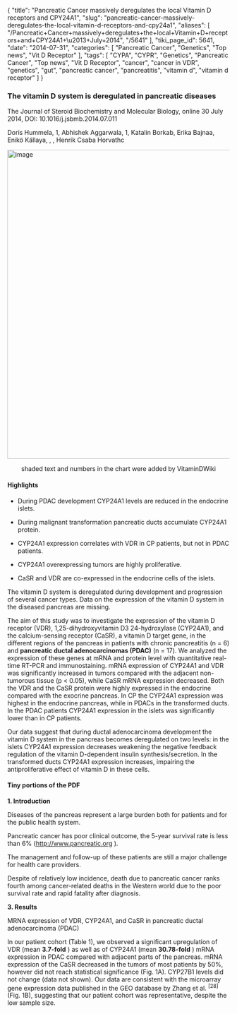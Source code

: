 {
    "title": "Pancreatic Cancer massively deregulates the local Vitamin D receptors and CPY24A1",
    "slug": "pancreatic-cancer-massively-deregulates-the-local-vitamin-d-receptors-and-cpy24a1",
    "aliases": [
        "/Pancreatic+Cancer+massively+deregulates+the+local+Vitamin+D+receptors+and+CPY24A1+\u2013+July+2014",
        "/5641"
    ],
    "tiki_page_id": 5641,
    "date": "2014-07-31",
    "categories": [
        "Pancreatic Cancer",
        "Genetics",
        "Top news",
        "Vit D Receptor"
    ],
    "tags": [
        "CYPA",
        "CYPR",
        "Genetics",
        "Pancreatic Cancer",
        "Top news",
        "Vit D Receptor",
        "cancer",
        "cancer in VDR",
        "genetics",
        "gut",
        "pancreatic cancer",
        "pancreatitis",
        "vitamin d",
        "vitamin d receptor"
    ]
}


### The vitamin D system is deregulated in pancreatic diseases

The Journal of Steroid Biochemistry and Molecular Biology, online 30 July 2014, DOI: 10.1016/j.jsbmb.2014.07.011

Doris Hummela, 1, Abhishek Aggarwala, 1, Katalin Borkab, Erika Bajnaa, Enikö Kállaya, , , Henrik Csaba Horvathc

<img src="https://d378j1rmrlek7x.cloudfront.net/attachments/jpeg/pancreatic-cancer-f1.jpg" alt="image" width="700">

&nbsp; &nbsp; &nbsp; &nbsp; shaded text and numbers in the chart were added by VitaminDWiki

#### Highlights

* During PDAC development CYP24A1 levels are reduced in the endocrine islets.

* During malignant transformation pancreatic ducts accumulate CYP24A1 protein.

* CYP24A1 expression correlates with VDR in CP patients, but not in PDAC patients.

* CYP24A1 overexpressing tumors are highly proliferative.

* CaSR and VDR are co-expressed in the endocrine cells of the islets.

The vitamin D system is deregulated during development and progression of several cancer types. Data on the expression of the vitamin D system in the diseased pancreas are missing. 

The aim of this study was to investigate the expression of the vitamin D receptor (VDR), 1,25-dihydroxyvitamin D3 24-hydroxylase (CYP24A1), and the calcium-sensing receptor (CaSR), a vitamin D target gene, in the different regions of the pancreas in patients with chronic pancreatitis (n = 6) and  **pancreatic ductal adenocarcinomas (PDAC)**  (n = 17). We analyzed the expression of these genes at mRNA and protein level with quantitative real-time RT-PCR and immunostaining. mRNA expression of CYP24A1 and VDR was significantly increased in tumors compared with the adjacent non-tumorous tissue (p < 0.05), while CaSR mRNA expression decreased. Both the VDR and the CaSR protein were highly expressed in the endocrine compared with the exocrine pancreas. In CP the CYP24A1 expression was highest in the endocrine pancreas, while in PDACs in the transformed ducts. In the PDAC patients CYP24A1 expression in the islets was significantly lower than in CP patients. 

Our data suggest that during ductal adenocarcinoma development the vitamin D system in the pancreas becomes deregulated on two levels: in the islets CYP24A1 expression decreases weakening the negative feedback regulation of the vitamin D-dependent insulin synthesis/secretion. In the transformed ducts CYP24A1 expression increases, impairing the antiproliferative effect of vitamin D in these cells.

#### Tiny portions of the PDF

 **1. Introduction** 

Diseases of the pancreas represent a large burden both for patients and for the public health system. 

Pancreatic cancer has poor clinical outcome, the 5-year survival rate is less than 6% (http://www.pancreatic.org  ). 

The management and follow-up of these patients are still a major challenge for health care providers. 

Despite of relatively low incidence, death due to pancreatic cancer ranks fourth among cancer-related deaths in the Western world due to the poor survival rate and rapid fatality after diagnosis.

 **3. Results** 

MRNA expression of VDR, CYP24A1, and CaSR in pancreatic ductal adenocarcinoma (PDAC)

In our patient cohort (Table 1), we observed a significant upregulation of VDR (mean  **3.7-fold** ) as well as of CYP24A1 (mean  **30.78-fold** ) mRNA expression in PDAC compared with adjacent parts of the pancreas. mRNA expression of the CaSR decreased in the tumors of most patients by 50%, however did not reach statistical significance (Fig. 1A). CYP27B1 levels did not change (data not shown). Our data are consistent with the microarray gene expression data published in the GEO database by Zhang et al. <sup>[28]</sup> (Fig. 1B), suggesting that our patient cohort was representative, despite the low sample size.